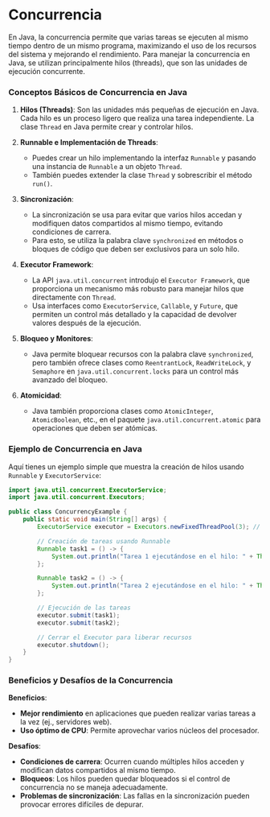 # Concurrencia

En Java, la concurrencia permite que varias tareas se ejecuten al mismo tiempo dentro de un mismo programa, maximizando el uso de los recursos del sistema y mejorando el rendimiento. Para manejar la concurrencia en Java, se utilizan principalmente hilos (threads), que son las unidades de ejecución concurrente.

### Conceptos Básicos de Concurrencia en Java

1. **Hilos (Threads)**: Son las unidades más pequeñas de ejecución en Java. Cada hilo es un proceso ligero que realiza una tarea independiente. La clase `Thread` en Java permite crear y controlar hilos.

2. **Runnable e Implementación de Threads**:
   - Puedes crear un hilo implementando la interfaz `Runnable` y pasando una instancia de `Runnable` a un objeto `Thread`.
   - También puedes extender la clase `Thread` y sobrescribir el método `run()`.

3. **Sincronización**:
   - La sincronización se usa para evitar que varios hilos accedan y modifiquen datos compartidos al mismo tiempo, evitando condiciones de carrera.
   - Para esto, se utiliza la palabra clave `synchronized` en métodos o bloques de código que deben ser exclusivos para un solo hilo.

4. **Executor Framework**:
   - La API `java.util.concurrent` introdujo el `Executor Framework`, que proporciona un mecanismo más robusto para manejar hilos que directamente con `Thread`.
   - Usa interfaces como `ExecutorService`, `Callable`, y `Future`, que permiten un control más detallado y la capacidad de devolver valores después de la ejecución.

5. **Bloqueo y Monitores**:
   - Java permite bloquear recursos con la palabra clave `synchronized`, pero también ofrece clases como `ReentrantLock`, `ReadWriteLock`, y `Semaphore` en `java.util.concurrent.locks` para un control más avanzado del bloqueo.

6. **Atomicidad**:
   - Java también proporciona clases como `AtomicInteger`, `AtomicBoolean`, etc., en el paquete `java.util.concurrent.atomic` para operaciones que deben ser atómicas.

### Ejemplo de Concurrencia en Java

Aquí tienes un ejemplo simple que muestra la creación de hilos usando `Runnable` y `ExecutorService`:

```java
import java.util.concurrent.ExecutorService;
import java.util.concurrent.Executors;

public class ConcurrencyExample {
    public static void main(String[] args) {
        ExecutorService executor = Executors.newFixedThreadPool(3); // Pool de 3 hilos

        // Creación de tareas usando Runnable
        Runnable task1 = () -> {
            System.out.println("Tarea 1 ejecutándose en el hilo: " + Thread.currentThread().getName());
        };

        Runnable task2 = () -> {
            System.out.println("Tarea 2 ejecutándose en el hilo: " + Thread.currentThread().getName());
        };

        // Ejecución de las tareas
        executor.submit(task1);
        executor.submit(task2);

        // Cerrar el Executor para liberar recursos
        executor.shutdown();
    }
}
```

### Beneficios y Desafíos de la Concurrencia

**Beneficios**:
   - **Mejor rendimiento** en aplicaciones que pueden realizar varias tareas a la vez (ej., servidores web).
   - **Uso óptimo de CPU**: Permite aprovechar varios núcleos del procesador.

**Desafíos**:
   - **Condiciones de carrera**: Ocurren cuando múltiples hilos acceden y modifican datos compartidos al mismo tiempo.
   - **Bloqueos**: Los hilos pueden quedar bloqueados si el control de concurrencia no se maneja adecuadamente.
   - **Problemas de sincronización**: Las fallas en la sincronización pueden provocar errores difíciles de depurar.